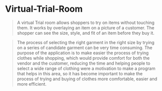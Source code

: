 # Virtual-Trial-Room
> A virtual Trial room allows shoppers to try on items without touching them. It
  works by overlaying an item on a picture of a customer. The shopper can see the
  size, style, and fit of an item before they buy it.
  
 > The process of selecting the right garment in the right size by trying on a series of candidate garment can be very time consuming. The purpose of the application is to make easier the process of trying clothes while shopping, which would provide comfort for both the vendor and the customer, reducing the time and helping people to select a wide range of clothing were a motivation to make a program that  helps in this area, so it has become important to make the process of trying and buying of clothes more comfortable, easier and more efficient. 
